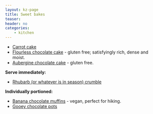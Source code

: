 ```yaml
---
layout: kz-page
title: Sweet bakes
teaser: 
header: no
categories:
    - kitchen
---
```


* [Carrot cake](/kitchen/carrot-cake/)
* [Flourless chocolate cake](/kitchen/chocolate-cake/) - gluten free; satisfyingly rich, dense and moist.
* [Aubergine chocolate cake](/kitchen/aubergine-chocolate-cake/) - gluten free.

**Serve immediately:**
* [Rhubarb (or whatever is in season) crumble](/kitchen/rhubarb-crumble/)

**Individually portioned:**
* [Banana chocolate muffins](/kitchen/banana-chocolate-muffins/) - vegan, perfect for hiking.
* [Gooey chocolate pots](/kitchen/gooey-chocolate-pots/)
